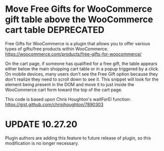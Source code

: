 # Move Free Gifts for WooCommerce gift table above the WooCommerce cart table DEPRECATED

Free Gifts for WooCommerce is a plugin that allows you to offer various types of gifts/free products within WooCommerce.
https://woocommerce.com/products/free-gifts-for-woocommerce/

On the cart page, if someone has qualified for a free gift, the table appears either below the main shopping cart table or in a popup triggered by a click. On mobile devices, many users don't see the Free Gift option because they don't realize they need to scroll down to see it. This snippet will look for the element being present in the DOM and move it to just inside the WooCommerce cart form toward the top of the cart page.

This code is based upon Chris Houghton's waitForEl function:
https://gist.github.com/chrisjhoughton/7890303

# UPDATE 10.27.20

Plugin authors are adding this feature to future release of plugin, so this modification is no longer necessary.
